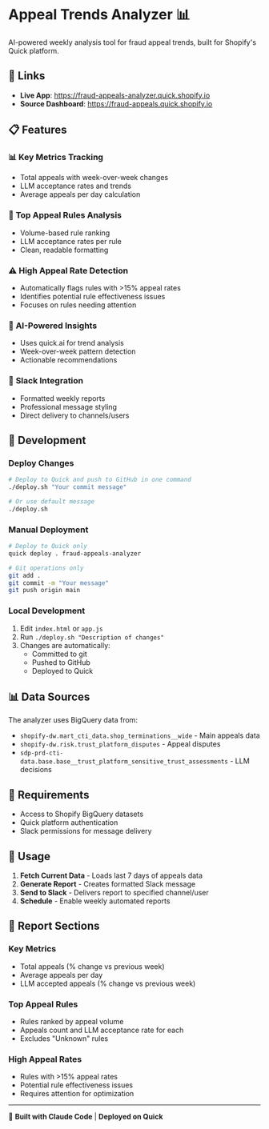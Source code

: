 # Appeal Trends Analyzer 📊

AI-powered weekly analysis tool for fraud appeal trends, built for Shopify's Quick platform.

## 🔗 Links
- **Live App**: https://fraud-appeals-analyzer.quick.shopify.io
- **Source Dashboard**: https://fraud-appeals.quick.shopify.io

## 📋 Features

### 📊 **Key Metrics Tracking**
- Total appeals with week-over-week changes
- LLM acceptance rates and trends  
- Average appeals per day calculation

### 🎯 **Top Appeal Rules Analysis**
- Volume-based rule ranking
- LLM acceptance rates per rule
- Clean, readable formatting

### ⚠️ **High Appeal Rate Detection**  
- Automatically flags rules with >15% appeal rates
- Identifies potential rule effectiveness issues
- Focuses on rules needing attention

### 🤖 **AI-Powered Insights**
- Uses quick.ai for trend analysis
- Week-over-week pattern detection
- Actionable recommendations

### 💬 **Slack Integration**
- Formatted weekly reports
- Professional message styling
- Direct delivery to channels/users

## 🔧 Development

### Deploy Changes
```bash
# Deploy to Quick and push to GitHub in one command
./deploy.sh "Your commit message"

# Or use default message  
./deploy.sh
```

### Manual Deployment
```bash
# Deploy to Quick only
quick deploy . fraud-appeals-analyzer

# Git operations only
git add .
git commit -m "Your message"
git push origin main
```

### Local Development
1. Edit `index.html` or `app.js`  
2. Run `./deploy.sh "Description of changes"`
3. Changes are automatically:
   - Committed to git
   - Pushed to GitHub
   - Deployed to Quick

## 📊 Data Sources

The analyzer uses BigQuery data from:
- `shopify-dw.mart_cti_data.shop_terminations__wide` - Main appeals data
- `shopify-dw.risk.trust_platform_disputes` - Appeal disputes  
- `sdp-prd-cti-data.base.base__trust_platform_sensitive_trust_assessments` - LLM decisions

## 🔐 Requirements

- Access to Shopify BigQuery datasets
- Quick platform authentication
- Slack permissions for message delivery

## 📱 Usage

1. **Fetch Current Data** - Loads last 7 days of appeals data
2. **Generate Report** - Creates formatted Slack message
3. **Send to Slack** - Delivers report to specified channel/user
4. **Schedule** - Enable weekly automated reports

## 🎯 Report Sections

### Key Metrics
- Total appeals (% change vs previous week)
- Average appeals per day  
- LLM accepted appeals (% change vs previous week)

### Top Appeal Rules  
- Rules ranked by appeal volume
- Appeals count and LLM acceptance rate for each
- Excludes "Unknown" rules

### High Appeal Rates
- Rules with >15% appeal rates
- Potential rule effectiveness issues
- Requires attention for optimization

---
🤖 **Built with Claude Code** | **Deployed on Quick**